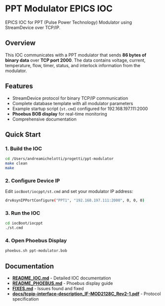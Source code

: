 # PPT Modulator EPICS IOC

EPICS IOC for PPT (Pulse Power Technology) Modulator using StreamDevice over TCP/IP.

## Overview

This IOC communicates with a PPT modulator that sends **86 bytes of binary data** over **TCP port 2000**. The data contains voltage, current, temperature, flow, timer, status, and interlock information from the modulator.

## Features
- StreamDevice protocol for binary TCP/IP communication
- Complete database template with all modulator parameters
- Example startup script (`st.cmd`) configured for 192.168.197.111:2000
- **Phoebus BOB display** for real-time monitoring
- Comprehensive documentation

## Quick Start

### 1. Build the IOC
```bash
cd /Users/andreamichelotti/progetti/ppt-modulator
make clean
make
```

### 2. Configure Device IP
Edit `iocBoot/iocppt/st.cmd` and set your modulator IP address:
```bash
drvAsynIPPortConfigure("PPT1", "192.168.197.111:2000", 0, 0, 0)
```

### 3. Run the IOC
```bash
cd iocBoot/iocppt
./st.cmd
```

### 4. Open Phoebus Display
```bash
phoebus.sh ppt-modulator.bob
```

## Documentation

- **[README_IOC.md](README_IOC.md)** - Detailed IOC documentation
- **[README_PHOEBUS.md](README_PHOEBUS.md)** - Phoebus display guide
- **[FIXES.md](FIXES.md)** - Issues found and fixed
- **[docs/tcpip-interface-description_IF-MOD2128C_Rev2-1.pdf](docs/)** - Protocol specification

